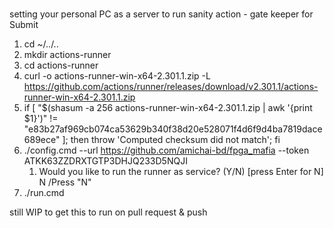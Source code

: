 # 

setting your personal PC as a server to run sanity action - gate keeper for Submit

1. cd ~/../..
1. mkdir actions-runner
1. cd actions-runner
1. curl -o actions-runner-win-x64-2.301.1.zip -L https://github.com/actions/runner/releases/download/v2.301.1/actions-runner-win-x64-2.301.1.zip
1. if [ "$(shasum -a 256 actions-runner-win-x64-2.301.1.zip | awk '{print $1}')" != "e83b27af969cb074ca53629b340f38d20e528071f4d6f9d4ba7819dace689ece" ]; then throw 'Computed checksum did not match'; fi
1. ./config.cmd --url https://github.com/amichai-bd/fpga_mafia --token ATKK63ZZDRXTGTP3DHJQ233D5NQJI
    1. Would you like to run the runner as service? (Y/N) [press Enter for N] N  /Press "N"
1. ./run.cmd



still WIP to get this to run on pull request & push
